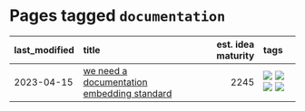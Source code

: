 # Pages tagged `documentation`

|last_modified|title|est. idea maturity|tags
|:---|:---|---:|:---|
|2023-04-15|[we need a documentation embedding standard](../doc-embed-standard.md)|2245|[![](https://img.shields.io/badge/tag-accessibility-32d44f)](../tags/accessibility.md) [![](https://img.shields.io/badge/tag-documentation-193ec4)](../tags/documentation.md) [![](https://img.shields.io/badge/tag-standard-8b3cb7)](../tags/standard.md) [![](https://img.shields.io/badge/tag-tooling-fe4dc)](../tags/tooling.md)|
